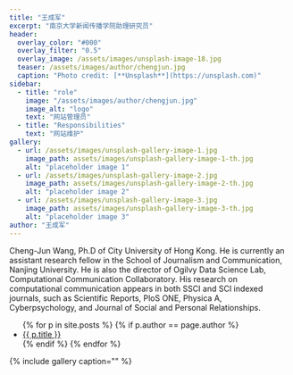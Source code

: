 ```yaml
---
title: "王成军"
excerpt: "南京大学新闻传播学院助理研究员"
header:
  overlay_color: "#000"
  overlay_filter: "0.5"
  overlay_image: /assets/images/unsplash-image-18.jpg
  teaser: /assets/images/author/chengjun.jpg
  caption: "Photo credit: [**Unsplash**](https://unsplash.com)"
sidebar:
  - title: "role"
    image: "/assets/images/author/chengjun.jpg"
    image_alt: "logo"
    text: "网站管理员"
  - title: "Responsibilities"
    text: "网站维护"
gallery:
  - url: /assets/images/unsplash-gallery-image-1.jpg
    image_path: assets/images/unsplash-gallery-image-1-th.jpg
    alt: "placeholder image 1"
  - url: /assets/images/unsplash-gallery-image-2.jpg
    image_path: assets/images/unsplash-gallery-image-2-th.jpg
    alt: "placeholder image 2"
  - url: /assets/images/unsplash-gallery-image-3.jpg
    image_path: assets/images/unsplash-gallery-image-3-th.jpg
    alt: "placeholder image 3"
author: "王成军"
---
```


Cheng-Jun Wang, Ph.D of City University of Hong Kong. He is currently an assistant research fellow in the School of Journalism and Communication, Nanjing University. He is also the director of Ogilvy Data Science Lab, Computational Communication Collaboratory. His research on computational communication appears in both SSCI and SCI indexed journals, such as Scientific Reports, PloS ONE, Physica A, Cyberpsychology, and Journal of Social and Personal Relationships.

<ul>
{% for p in site.posts %}
  {% if p.author == page.author %}
    <li><a href="{{ p.url }}">{{ p.title }}</a></li>
  {% endif %}
{% endfor %}
</ul>

{% include gallery caption="" %}
